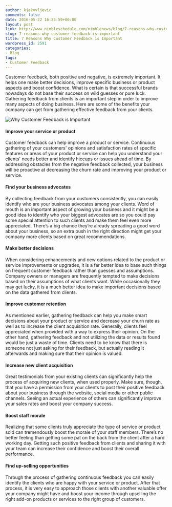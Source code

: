 ```yaml
---
author: kjakovljevic
comments: false
date: 2016-05-22 16:25:59+00:00
layout: post
link: http://www.nimbleschedule.com/nimblenews/blog/7-reasons-why-customer-feedback-is-important/
slug: 7-reasons-why-customer-feedback-is-important
title: 7 Reasons Why Customer Feedback is Important
wordpress_id: 2591
categories:
- Blog
tags:
- Customer Feedback
---
```


Customer feedback, both positive and negative, is extremely important. It helps one make better decisions, improve specific business or product aspects and boost confidence. What is certain is that successful brands nowadays do not base their success on wild guesses or pure luck. Gathering feedback from clients is an important step in order to improve many aspects of doing business. Here are some of the benefits your company can get from gathering effective feedback from your clients.

![Why Customer Feedback is Important](http://www.nimbleschedule.com/wp-content/uploads/2016/05/the-importance-of-customer-feedback.jpg)  
  
  




#### Improve your service or product


Customer feedback can help improve a product or service. Continuous gathering of your customers' opinions and satisfaction rates of specific features or areas of your product or service can help you understand your clients' needs better and identify hiccups or issues ahead of time. By addressing obstacles from the negative feedback collected, your business will be proactive at decreasing the churn rate and improving your product or service.



#### Find your business advocates


By collecting feedback from your customers consistently, you can easily identify who are your business advocates among your clients. Word of mouth is an important aspect of growing your business and it might be a good idea to identify who your biggest advocates are so you could pay some special attention to such clients and make them feel even more appreciated. There’s a big chance they’re already spreading a good word about your business, so an extra push in the right direction might get your company more clients based on great recommendations.



#### Make better decisions


When considering enhancements and new options related to the product or service improvements or upgrades, it is a far better idea to base such things on frequent customer feedback rather than guesses and assumptions. Company owners or managers are frequently tempted to make decisions based on their assumptions of what clients want. While occasionally they may get lucky, it is a much better idea to make important decisions based on the data gathered from clients. 



#### Improve customer retention


As mentioned earlier, gathering feedback can help you make smart decisions about your product or service and decrease your churn rate as well as to increase the client acquisition rate. Generally, clients feel appreciated when provided with a way to express their opinion. On the other hand, gathering feedback and not utilizing the data or results found would be just a waste of time. Clients need to be know that there is someone not just asking for their feedback, but actually reading it afterwards and making sure that their opinion is valued.



#### Increase new client acquisition


Great testimonials from your existing clients can significantly help the process of acquiring new clients, when used properly. Make sure, though, that you have a permission from your clients to post their positive feedback about your business through the website, social media or other public channels. Seeing an actual experience of others can significantly improve your sales rates and boost your company success.



#### Boost staff morale


Realizing that some clients truly appreciate the type of service or product sold can tremendously boost the morale of your staff members. There’s no better feeling than getting some pat on the back from the client after a hard working day. Getting such positive feedback from clients and sharing it with your team can increase their confidence and boost their overall performance.



#### Find up-selling opportunities


Through the process of gathering continuous feedback you can easily identify the clients who are happy with your service or product. After that process, it is very easy to approach those clients with another valuable offer your company might have and boost your income through upselling the right add-on products or services to the right group of customers.


